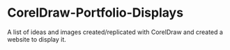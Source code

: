 # CorelDraw-Portfolio-Displays
A list of ideas and images created/replicated with CorelDraw and created a website to display it.

